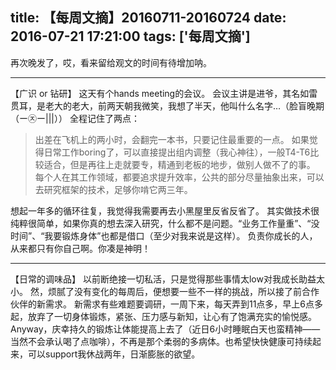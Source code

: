 title: 【每周文摘】20160711-20160724
date: 2016-07-21 17:21:00
tags: ['每周文摘']
---

再次晚发了，哎，看来留给观文的时间有待增加呐。

<!-- more -->
--------
【广识 or 钻研】
这天有个hands meeting的会议。
会议主讲是进爷，其名如雷贯耳，是老大的老大，前两天朝我微笑，我想了半天，他叫什么名字…（脸盲晚期（ー㉨ー|||））
全程记住了两点：
> 出差在飞机上的两小时，会翻完一本书，只要记住最重要的一点。
> 如果觉得日常工作boring了，可以直接提出组内调整（我心神往），一般T4-T6比较适合，但是再往上走就要专，精通到老板的地步，做别人做不了的事。
> 每个人在其工作领域，都要追求提升效率，公共的部分尽量抽象出来，可以去研究框架的技术，足够你啃它两三年。

想起一年多的循环往复，我觉得我需要再去小黑屋里反省反省了。
其实做技术很纯粹很简单，如果你真的想去深入研究，什么都不是问题。“业务工作量重”、“没时间”、“我要锻炼身体”也都是借口（至少对我来说是这样）。
负责你成长的人，从来都只有你自己啊。你凑是神明！

--------
【日常的调味品】
以前断绝接一切私活，只是觉得那些事情太low对我成长助益太小。
然，烦腻了没有变化的每周后，便想要一些不一样的挑战，所以接了前合作伙伴的新需求。
新需求有些难题要调研，一周下来，每天弄到11点多，早上6点多起，放弃了一切身体锻炼，紧张、压力感与新知，让心有了饱满充实的愉悦感。
Anyway，庆幸持久的锻炼让体能提高上去了（近日6小时睡眠白天也蛮精神——当然不会承认喝了点咖啡），不再是那个柔弱的多病体。也希望快快健康可持续起来，可以support我休战两年，日渐膨胀的欲望。
